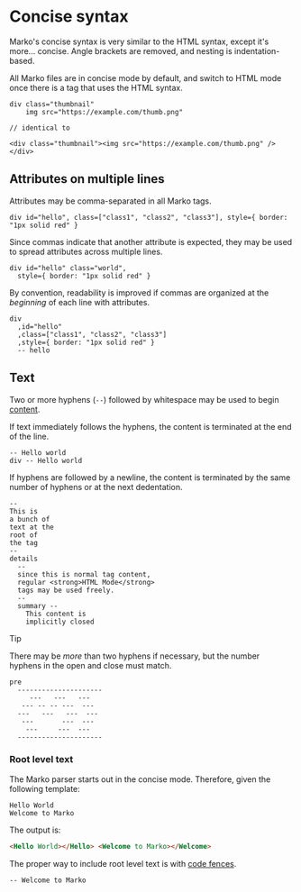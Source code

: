 # Concise syntax

Marko's concise syntax is very similar to the HTML syntax, except it's more... concise. Angle brackets are removed, and nesting is indentation-based.

All Marko files are in concise mode by default, and switch to HTML mode once there is a tag that uses the HTML syntax.

```marko no-format
div class="thumbnail"
    img src="https://example.com/thumb.png"

// identical to

<div class="thumbnail"><img src="https://example.com/thumb.png" /></div>
```

## Attributes on multiple lines

Attributes may be comma-separated in all Marko tags.

```marko no-format
div id="hello", class=["class1", "class2", "class3"], style={ border: "1px solid red" }
```

Since commas indicate that another attribute is expected, they may be used to spread attributes across multiple lines.

```marko no-format
div id="hello" class="world",
  style={ border: "1px solid red" }
```

By convention, readability is improved if commas are organized at the _beginning_ of each line with attributes.

```marko no-format
div
  ,id="hello"
  ,class=["class1", "class2", "class3"]
  ,style={ border: "1px solid red" }
  -- hello
```

## Text

Two or more hyphens (`--`) followed by whitespace may be used to begin [content](./language.md#tag-content).

If text immediately follows the hyphens, the content is terminated at the end of the line.

```marko no-format
-- Hello world
div -- Hello world
```

If hyphens are followed by a newline, the content is terminated by the same number of hyphens or at the next dedentation.

```marko no-format
--
This is
a bunch of
text at the
root of
the tag
--
details
  --
  since this is normal tag content,
  regular <strong>HTML Mode</strong>
  tags may be used freely.
  --
  summary --
    This content is
    implicitly closed
```

> [!TIP]
> There may be _more_ than two hyphens if necessary, but the number hyphens in the open and close must match.
>
> ```marko no-format
> pre
>   ---------------------
>      ---   ---   ---
>    --- -- -- ---  ---
>   ---   ---   ---  ---
>    ---       ---  ---
>     ---     ---  ---
>   ---------------------
> ```

### Root level text

The Marko parser starts out in the concise mode. Therefore, given the following template:

```marko no-format
Hello World
Welcome to Marko
```

The output is:

```html
<Hello World></Hello> <Welcome to Marko></Welcome>
```

The proper way to include root level text is with [code fences](#text).

```marko no-format
-- Welcome to Marko
```

<!--

The proper way to include root level text is with [string literals or code fences](#text).

```marko no-format
"Hello World"
-- Welcome to Marko
```

## Line Termination

A semicolon (`;`) indicates a newline

```marko no-format
div; span; p

// identical to

div
span
p
```

A right angle bracket (`>`) indicates a newline _with_ a tab (i. e. nested content).

```marko no-format
div > span > p

// identical to

div
  span
    p
```

> [!TIP]
> You can use the nesting syntax (`>`) to limit the amount of space before deeply nested content
>
> ```
> div.shell > div.wrapper > p
>   -- This text belongs to the paragraph
> ```

-->